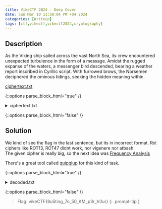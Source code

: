 ```yaml
---
title: VikeCTF 2024 - Deep Cover 
date: Sun Mar 10 11:58:04 PM +04 2024
categories: [Writeup]
tags: [ctf,vikectf,vikectf2024,cryptography]
--- 
```


## Description

As the Viking ship sailed across the vast North Sea, its crew encountered unexpected turbulence in the form of a message. Amidst the rugged expanse of the waters, a messenger bird descended, bearing a weather report inscribed in Cyrillic script. With furrowed brows, the Norsemen deciphered the ominous tidings, seeking the hidden meaning within.

[ciphertext.txt](https://ctf.vikesec.ca/files/4c5478cf136d054e93c9b52338c9e82c/ciphertext.txt?token=eyJ1c2VyX2lkIjo1NDcsInRlYW1faWQiOjQwNSwiZmlsZV9pZCI6NX0.Ze4Otg.Y3StsQV83L31dd4HQSztBgKRFh0)

{::options parse_block_html="true" /}

<details>
<summary markdown="span">ciphertext.txt</summary>

```plaintext
** Vfyhrfz Zftkzh: Skqmkv **

Qkdzmf: ZFNYMHFN

------------------------

Qdanyx: Tfzbknq kg qakv fanbao pfgkzf skzabao hrfa mlkdnx vbhr 30 tfzmfah mryamf kg gldzzbfq. Yskdah 2 hk 4 ms. Vban dt hk 15 us/r. Lkv sbadq 9. Vban mrbll afyz sbadq 14.

Skanyx: Mlkdnx vbhr 30 tfzmfah mryamf kg gldzzbfq fyzlx ba hrf skzabao. Mlfyzbao ba hrf skzabao. Vban dt hk 15 us/r. Rbor sbadq 5. Vban mrbll sbadq 14 ba hrf skzabao yan sbadq 9 ba hrf yghfzakka.

Hdfqnyx: Qdaax. Rbor tldq 2.

Vfnafqnyx: Qdaax. Rbor tldq 4.

Hrdzqnyx: Y gfv mlkdnq. Vban pfmksbao qkdhr 30 us/r yghfz sbnaborh. Lkv sbadq 18. Vban mrbll sbadq 19 hrbq fcfabao yan sbadq 30 kcfzaborh. Zbqu kg gzkqhpbhf.

Gzbnyx: Mlkdnx. 60 tfzmfah mryamf kg lborh qakv ba hrf yghfzakka. Vban qkdhr 40 us/r odqhbao hk 60. Rbor sbadq 7. Vban mrbll sbadq 26 ba hrf skzabao yan sbadq 18 ba hrf yghfzakka.

Qyhdznyx: Rfycx qakv pfobaabao ba hrf skzabao. Yskdah 40 hk 45 ms. Vban akzhrfyqh 30 us/r cbufMHG{6d5hbao_7k_50_US_t3z_r0dz}. Hfstfzyhdzf zbqbao hk sbadq 10 px fcfabao. Vban mrbll afyz sbadq 21.
```

</details>

{::options parse_block_html="false" /}

## Solution

We kind of see the flag in the last sentence, but its in incorrect format. Rot ciphers like ROT13, ROT47 didnt work, nor vigenere nor atbash. <br>
The given cipher is really big, so the next idea was [Frequency Analysis](https://www.wikiwand.com/en/Frequency_analysis)

There's a great tool called [quipqiup](https://www.quipqiup.com) for this kind of task.



{::options parse_block_html="true" /}

<details>
<summary markdown="span">decoded.txt</summary>

```plaintext
Flsx isoyvl aows isoyvl vpajwvodv suvoj. Krs Whg.
** Weather Report: Moscow ** 
Source: REDACTED 
------------------------ 
Sunday: Periods of snow ending before morning then cloudy with 30 percent chance of flurries. Amount 2 to 4 cm. Wind up to 15 km/h. Low minus 9. Wind chill near minus 14. 
Monday: Cloudy with 30 percent chance of flurries early in the morning. Clearing in the morning. Wind up to 15 km/h. High minus 5. Wind chill minus 14 in the morning and minus 9 in the afternoon. 
Tuesday: Sunny. High plus 2. 
Wednesday: Sunny. High plus 4. 
Thursday: A few clouds. Wind becoming south 30 km/h after midnight. Low minus 18. Wind chill minus 19 this evening and minus 30 overnight. Risk of frostbite. 
Friday: Cloudy. 60 percent chance of light snow in the afternoon. Wind south 40 km/h gusting to 60. High minus 7. Wind chill minus 26 in the morning and minus 18 in the afternoon. 
Saturday: Heavy snow beginning in the morning. Amount 40 to 45 cm. Wind northeast 30 km/h vikeCTF{6u5ting_7o_50_KM_p3r_h0ur}. Temperature rising to minus 10 by evening. Wind chill near minus 21.
```

</details>

{::options parse_block_html="false" /}

> Flag: vikeCTF{6u5ting_7o_50_KM_p3r_h0ur}
{: .prompt-tip }